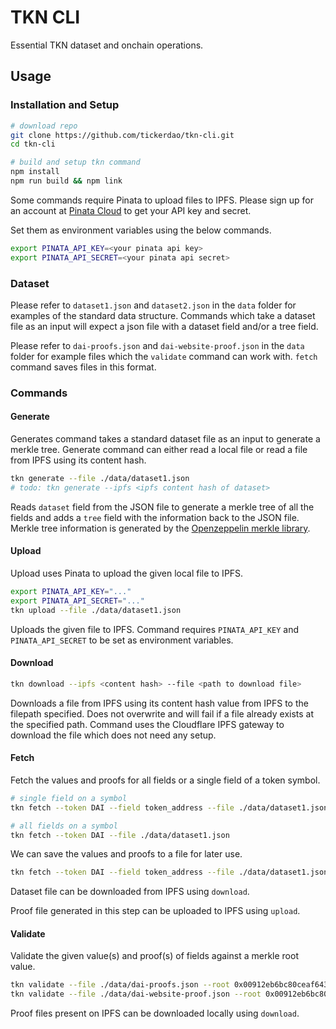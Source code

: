 # TKN CLI

Essential TKN dataset and onchain operations.

## Usage

### Installation and Setup

```bash
# download repo
git clone https://github.com/tickerdao/tkn-cli.git
cd tkn-cli

# build and setup tkn command
npm install
npm run build && npm link
```

Some commands require Pinata to upload files to IPFS. Please sign up for an account at [Pinata Cloud](https://pinata.cloud/) to get your API key and secret.

Set them as environment variables using the below commands.

```bash
export PINATA_API_KEY=<your pinata api key>
export PINATA_API_SECRET=<your pinata api secret>
```

### Dataset

Please refer to `dataset1.json` and `dataset2.json` in the `data` folder for examples of the standard data structure. Commands which take a dataset file as an input will expect a json file with a dataset field and/or a tree field.

Please refer to `dai-proofs.json` and `dai-website-proof.json` in the `data` folder for example files which the `validate` command can work with. `fetch` command saves files in this format.

### Commands

#### Generate

Generates command takes a standard dataset file as an input to generate a merkle tree.
Generate command can either read a local file or read a file from IPFS using its content hash.

```bash
tkn generate --file ./data/dataset1.json
# todo: tkn generate --ipfs <ipfs content hash of dataset>
```

Reads `dataset` field from the JSON file to generate a merkle tree of all the fields and adds a `tree` field with the information back to the JSON file. Merkle tree information is generated by the [Openzeppelin merkle library](https://github.com/OpenZeppelin/merkle-tree).

#### Upload

Upload uses Pinata to upload the given local file to IPFS.

```bash
export PINATA_API_KEY="..."
export PINATA_API_SECRET="..."
tkn upload --file ./data/dataset1.json
```

Uploads the given file to IPFS. Command requires `PINATA_API_KEY` and `PINATA_API_SECRET` to be set as environment variables.

#### Download

```bash
tkn download --ipfs <content hash> --file <path to download file>
```

Downloads a file from IPFS using its content hash value from IPFS to the filepath specified. Does not overwrite and will fail if a file already exists at the specified path. Command uses the Cloudflare IPFS gateway to download the file which does not need any setup.

#### Fetch

Fetch the values and proofs for all fields or a single field of a token symbol.

```bash
# single field on a symbol
tkn fetch --token DAI --field token_address --file ./data/dataset1.json

# all fields on a symbol
tkn fetch --token DAI --file ./data/dataset1.json
```

We can save the values and proofs to a file for later use.

```bash
tkn fetch --token DAI --field token_address --file ./data/dataset1.json --save ./data/proofs/dai-proof1.json
```

Dataset file can be downloaded from IPFS using `download`.

Proof file generated in this step can be uploaded to IPFS using `upload`.

#### Validate

Validate the given value(s) and proof(s) of fields against a merkle root value.

```bash
tkn validate --file ./data/dai-proofs.json --root 0x00912eb6bc80ceaf643e95ff1558f5dd6d93eeabf0913f5e65d181970ad57bf5
tkn validate --file ./data/dai-website-proof.json --root 0x00912eb6bc80ceaf643e95ff1558f5dd6d93eeabf0913f5e65d181970ad57bf5
```

Proof files present on IPFS can be downloaded locally using `download`.
